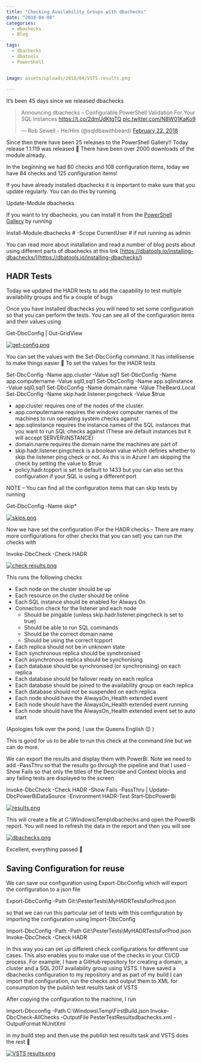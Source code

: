```yaml
---
title: "Checking Availability Groups with dbachecks"
date: "2018-04-08" 
categories:
  - dbachecks
  - Blog

tags:
  - dbachecks
  - dbatools
  - PowerShell


image: assets/uploads/2018/04/VSTS-results.png

---
```

It’s been 45 days since we released dbachecks

<blockquote class="twitter-tweet"><p lang="en" dir="ltr">Announcing dbachecks – Configurable PowerShell Validation For Your SQL Instances <a href="https://t.co/2dmUdKtgTQ">https://t.co/2dmUdKtgTQ</a> <a href="https://t.co/N8W01KaKo9">pic.twitter.com/N8W01KaKo9</a></p>&mdash; Rob Sewell - He/Him (@sqldbawithbeard) <a href="https://twitter.com/sqldbawithbeard/status/966643862176493568?ref_src=twsrc%5Etfw">February 22, 2018</a></blockquote> <script async src="https://platform.twitter.com/widgets.js" charset="utf-8"></script>

Since then there have been 25 releases to the PowerShell Gallery!! Today release 1.1.119 was released 🙂 There have been over 2000 downloads of the module already.

In the beginning we had 80 checks and 108 configuration items, today we have 84 checks and 125 configuration items!

If you have already installed dbachecks it is important to make sure that you update regularly. You can do this by running

Update-Module dbachecks

If you want to try dbachecks, you can install it from the [PowerShell Gallery](https://www.powershellgallery.com/packages/dbachecks) by running

Install-Module dbachecks # -Scope CurrentUser # if not running as admin

You can read more about installation and read a number of blog posts about using different parts of dbachecks at this link [https://dbatools.io/installing-dbachecks/](https://dbatools.io/installing-dbachecks/)

HADR Tests
----------

Today we updated the HADR tests to add the capability to test multiple availability groups and fix a couple of bugs

Once you have installed dbachecks you will need to set some configuration so that you can perform the tests. You can see all of the configuration items and their values using

Get-DbcConfig | Out-GridView

[![get-config.png](/assets/uploads/2018/04/get-config.png)](/assets/uploads/2018/04/get-config.png)

You can set the values with the Set-DbcConfig command. It has intellisense to make things easier 🙂 To set the values for the HADR tests

Set-DbcConfig -Name app.cluster -Value sql1
Set-DbcConfig -Name app.computername -Value sql0,sql1
Set-DbcConfig -Name app.sqlinstance -Value sql0,sql1
Set-DbcConfig -Name domain.name -Value TheBeard.Local
Set-DbcConfig -Name skip.hadr.listener.pingcheck -Value $true

*   app.cluster requires one of the nodes of the cluster.
*   app.computername requires the windows computer names of the machines to run operating system checks against
*   app.sqlinstance requires the instance names of the SQL instances that you want to run SQL checks against (These are default instances but it will accept SERVER\\INSTANCE)
*   domain.name requires the domain name the machines are part of
*   skip.hadr.listener.pingcheck is a boolean value which defines whether to skip the listener ping check or not. As this is in Azure I am skipping the check by setting the value to $true
*   policy.hadr.tcpport is set to default to 1433 but you can also set this configuration if your SQL is using a different port

NOTE – You can find all the configuration items that can skip tests by running

Get-DbcConfig -Name skip*

[![skips.png](/assets/uploads/2018/04/skips.png)](/assets/uploads/2018/04/skips.png)

Now we have set the configuration (For the HADR checks – There are many more configurations for other checks that you can set) you can run the checks with

Invoke-DbcCheck -Check HADR

[![check results.png](/assets/uploads/2018/04/check-results.png)](/assets/uploads/2018/04/check-results.png)

This runs the following checks

*   Each node on the cluster should be up
*   Each resource on the cluster should be online
*   Each SQL instance should be enabled for Always On
*   Connection check for the listener and each node
    *   Should be pingable (unless skip.hadr.listener.pingcheck is set to true)
    *   Should be able to run SQL commands
    *   Should be the correct domain name
    *   Should be using the correct tcpport
*   Each replica should not be in unknown state
*   Each synchronous replica should be synchronised
*   Each asynchronous replica should be synchonising
*   Each database should be synchronised (or synchronising) on each replica
*   Each database should be failover ready on each replica
*   Each database should be joined to the availability group on each replica
*   Each database should not be suspended on each replica
*   Each node should have the AlwaysOn_Health extended event
*   Each node should have the AlwaysOn_Health extended event running
*   Each node should have the AlwaysOn_Health extended event set to auto start

(Apologies folk over the pond, I use the Queens English 😉 )

This is good for us to be able to run this check at the command line but we can do more.

We can export the results and display them with PowerBi. Note we need to add -PassThru so that the results go through the pipeline and that I used -Show Fails so that only the titles of the Describe and Context blocks and any failing tests are displayed to the screen

Invoke-DbcCheck -Check HADR -Show Fails -PassThru | Update-DbcPowerBiDataSource -Environment HADR-Test
Start-DbcPowerBi

[![results.png](/assets/uploads/2018/04/results.png)](/assets/uploads/2018/04/results.png)

This will create a file at C:\\Windows\\Temp\\dbachecks and open the PowerBi report. You will need to refresh the data in the report and then you will see

[![dbachecks.png](/assets/uploads/2018/04/dbachecks.png)](/assets/uploads/2018/04/dbachecks.png)

Excellent, everything passed 🙂

Saving Configuration for reuse
------------------------------

We can save our configuration using Export-DbcConfig which will export the configuration to a json file

Export-DbcConfig -Path Git:\\PesterTests\\MyHADRTestsForProd.json

so that we can run this particular set of tests with this comfiguration by importing the configuration using Import-DbcConfig

Import-DbcConfig -Path -Path Git:\\PesterTests\\MyHADRTestsForProd.json
Invoke-DbcCheck -Check HADR

In this way you can set up different check configurations for different use cases. This also enables you to make use of the checks in your CI/CD process. For example, I have a GitHub repository for creating a domain, a cluster and a SQL 2017 availability group using VSTS. I have saved a dbachecks configuration to my repository and as part of my build I can import that configuration, run the checks and output them to XML for consumption by the publish test results task of VSTS

After copying the configuration to the machine, I run

Import-Dbcconfig -Path C:\\Windows\\Temp\\FirstBuild.json
Invoke-DbcCheck-AllChecks -OutputFile PesterTestResultsdbachecks.xml -OutputFormat NUnitXml

in my build step and then use the publish test results task and VSTS does the rest 🙂

[![VSTS results.png](/assets/uploads/2018/04/VSTS-results.png)](/assets/uploads/2018/04/VSTS-results.png)








